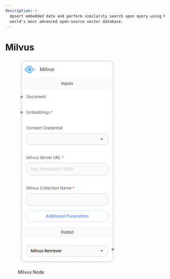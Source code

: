 ```yaml
---
description: >-
  Upsert embedded data and perform similarity search upon query using Milvus,
  world's most advanced open-source vector database.
---
```


# Milvus

<figure><img src="../../../.gitbook/assets/image (160).png" alt="" width="308"><figcaption><p>Milvus Node</p></figcaption></figure>
